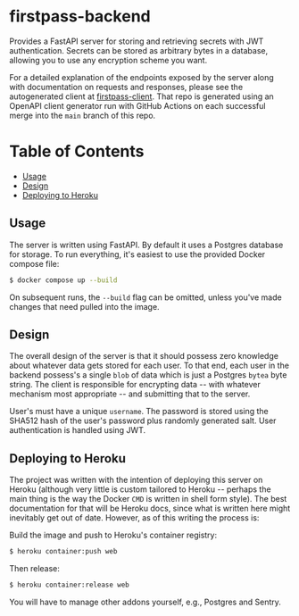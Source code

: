 # firstpass-backend

Provides a FastAPI server for storing and retrieving secrets with JWT
authentication.  Secrets can be stored as arbitrary bytes in a database,
allowing you to use any encryption scheme you want.

For a detailed explanation of the endpoints exposed by the server along with
documentation on requests and responses, please see the autogenerated client at
[firstpass-client](https://github.com/daniel-salmon/firstpass-client). That
repo is generated using an OpenAPI client generator run with GitHub Actions on
each successful merge into the `main` branch of this repo.

# Table of Contents

- [Usage](#usage)
- [Design](#design)
- [Deploying to Heroku](#deploying-to-heroku)

## Usage <a name="usage"></a>

The server is written using FastAPI. By default it uses a Postgres database for
storage. To run everything, it's easiest to use the provided Docker compose
file:

```sh
$ docker compose up --build
```
On subsequent runs, the `--build` flag can be omitted, unless you've made
changes that need pulled into the image.

## Design <a name="design"></a>

The overall design of the server is that it should possess zero knowledge about
whatever data gets stored for each user. To that end, each user in the backend
possess's a single `blob` of data which is just a Postgres `bytea` byte string.
The client is responsible for encrypting data -- with whatever mechanism most
appropriate -- and submitting that to the server.

User's must have a unique `username`. The password is stored using the SHA512
hash of the user's password plus randomly generated salt. User authentication
is handled using JWT.

## Deploying to Heroku <a name="deploying-to-heroku"></a>

The project was written with the intention of deploying this server on Heroku
(although very little is custom tailored to Heroku -- perhaps the main thing is
the way the Docker `CMD` is written in shell form style).  The best
documentation for that will be Heroku docs, since what is written here might
inevitably get out of date. However, as of this writing the process is:

Build the image and push to Heroku's container registry:

```sh
$ heroku container:push web
```
Then release:
```sh
$ heroku container:release web
```
You will have to manage other addons yourself, e.g., Postgres and Sentry.
